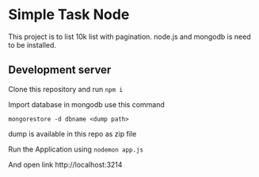 # Simple Task Node

This project is to list 10k list with pagination. node.js and mongodb is need to be installed.

## Development server

Clone this repository and run `npm i`

Import database in mongodb use this command

`mongorestore -d dbname <dump path>`

dump is available in this repo as zip file

Run the Application using `nodemon app.js`

And open link http://localhost:3214

